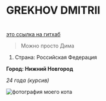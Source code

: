 # GREKHOV DMITRII <H1>

[это ссылка на гитхаб](https://github.com/)

> Можно просто Дима

1. Страна: Российская Федерация

**Город: Нижний Новгород**

*24 года (курсив)*

![фотография моего кота](documents/downloads/1-20211213_003352.jpg)
